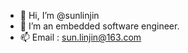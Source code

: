 - 👋 Hi, I’m @sunlinjin
- 👀 I’m an embedded software engineer.
- 📫 Email : sun.linjin@163.com

<!---
sunlinjin/sunlinjin is a ✨ special ✨ repository because its `README.md` (this file) appears on your GitHub profile.
You can click the Preview link to take a look at your changes.
--->
